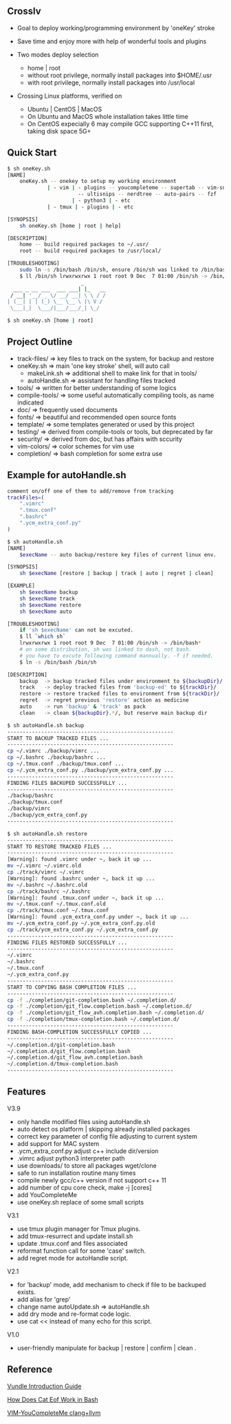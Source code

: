 ## Crosslv
- Goal to deploy working/programming environment by 'oneKey' stroke

- Save time and enjoy more with help of wonderful tools and plugins

- Two modes deploy selection
    - home | root
    - without root privilege, normally install packages into $HOME/.usr
    - with root privilege, normally install packages into /usr/local

- Crossing Linux platforms, verified on
    - Ubuntu | CentOS | MacOS
    - On Ubuntu and MacOS whole installation takes little time
    - On CentOS expecially 6 may compile GCC supporting C++11 first, taking disk space 5G+

## Quick Start
```bash
$ sh oneKey.sh
[NAME]
    oneKey.sh -- onekey to setup my working environment
             | - vim | - plugins -- youcompleteme -- supertab -- vim-snippets
                       -- ultisnips -- nerdtree -- auto-pairs -- fzf
                     | - python3 | - etc
             | - tmux | - plugins | - etc

[SYNOPSIS]
    sh oneKey.sh [home | root | help]

[DESCRIPTION]
    home -- build required packages to ~/.usr/
    root -- build required packages to /usr/local/

[TROUBLESHOOTING]
    sudo ln -s /bin/bash /bin/sh, ensure /bin/sh was linked to /bin/bash.
    $ ll /bin/sh lrwxrwxrwx 1 root root 9 Dec  7 01:00 /bin/sh -> /bin/bash*
                        _
  ___ _ __ ___  ___ ___| |_   __
 / __| '__/ _ \/ __/ __| \ \ / /
| (__| | | (_) \__ \__ \ |\ V /
 \___|_|  \___/|___/___/_| \_/

```
```bash
$ sh oneKey.sh [home | root]
```

## Project Outline
- track-files/  => key files to track on the system, for backup and restore
- oneKey.sh => main 'one key stroke' shell, will auto call
    - makeLink.sh   => additional shell to make link for that in tools/
    - autoHandle.sh => assistant for handling files tracked
- tools/    => written for better understanding of some logics
- compile-tools/  => some useful automatically compiling tools, as name indicated
- doc/   => frequently used documents
- fonts/ => beautiful and recommended open source fonts
- template/ => some templates generated or used by this project
- testing/  => derived from compile-tools or tools, but deprecated by far
- security/ => derived from doc, but has affairs with sccurity
- vim-colors/ => color schemes for vim use
- completion/ => bash completion for some extra use

## Example for autoHandle.sh
```bash
comment on/off one of them to add/remove from tracking
trackFiles=(
    ".vimrc"
    ".tmux.conf"
    ".bashrc"
    ".ycm_extra_conf.py"
)
```

```bash
$ sh autoHandle.sh
[NAME]
    $execName -- auto backup/restore key files of current linux env.

[SYNOPSIS]
    sh $execName [restore | backup | track | auto | regret | clean]

[EXAMPLE]
    sh $execName backup
    sh $execName track
    sh $execName restore
    sh $execName auto

[TROUBLESHOOTING]
    if 'sh $execName' can not be excuted.
    $ ll `which sh`
    lrwxrwxrwx 1 root root 9 Dec  7 01:00 /bin/sh -> /bin/bash*
    # on some distribution, sh was linked to dash, not bash.
    # you have to excute following command mannually. -f if needed.
    $ ln -s /bin/bash /bin/sh

[DESCRIPTION]
    backup  -> backup tracked files under environment to ${backupDir}/
    track   -> deploy tracked files from 'backup-ed' to ${trackDir}/
    restore -> restore tracked files to environment from ${trackDir}/
    regret  -> regret previous 'restore' action as medicine
    auto    -> run 'backup' & 'track' as pack
    clean   -> clean ${backupDir}.*/, but reserve main backup dir
```
```bash
$ sh autoHandle.sh backup
------------------------------------------------------
START TO BACKUP TRACKED FILES ...
------------------------------------------------------
cp ~/.vimrc ./backup/vimrc ...
cp ~/.bashrc ./backup/bashrc ...
cp ~/.tmux.conf ./backup/tmux.conf ...
cp ~/.ycm_extra_conf.py ./backup/ycm_extra_conf.py ...
------------------------------------------------------
FINDING FILES BACKUPED SUCCESSFULLY ...
------------------------------------------------------
./backup/bashrc
./backup/tmux.conf
./backup/vimrc
./backup/ycm_extra_conf.py
------------------------------------------------------
```
```bash
$ sh autoHandle.sh restore
------------------------------------------------------
START TO RESTORE TRACKED FILES ...
------------------------------------------------------
[Warning]: found .vimrc under ~, back it up ...
mv ~/.vimrc ~/.vimrc.old
cp ./track/vimrc ~/.vimrc
[Warning]: found .bashrc under ~, back it up ...
mv ~/.bashrc ~/.bashrc.old
cp ./track/bashrc ~/.bashrc
[Warning]: found .tmux.conf under ~, back it up ...
mv ~/.tmux.conf ~/.tmux.conf.old
cp ./track/tmux.conf ~/.tmux.conf
[Warning]: found .ycm_extra_conf.py under ~, back it up ...
mv ~/.ycm_extra_conf.py ~/.ycm_extra_conf.py.old
cp ./track/ycm_extra_conf.py ~/.ycm_extra_conf.py
------------------------------------------------------
FINDING FILES RESTORED SUCCESSFULLY ...
------------------------------------------------------
~/.vimrc
~/.bashrc
~/.tmux.conf
~/.ycm_extra_conf.py
------------------------------------------------------
START TO COPYING BASH COMPLETION FILES ...
------------------------------------------------------
cp -f ./completion/git-completion.bash ~/.completion.d/
cp -f ./completion/git_flow.completion.bash ~/.completion.d/
cp -f ./completion/git_flow_avh.completion.bash ~/.completion.d/
cp -f ./completion/tmux-completion.bash ~/.completion.d/
------------------------------------------------------
FINDING BASH-COMPLETION SUCCESSFULLY COPIED ...
------------------------------------------------------
~/.completion.d/git-completion.bash
~/.completion.d/git_flow.completion.bash
~/.completion.d/git_flow_avh.completion.bash
~/.completion.d/tmux-completion.bash
------------------------------------------------------
```

## Features
V3.9
* only handle modified files using autoHandle.sh
* auto detect os platform | skipping already installed packages
* correct key parameter of config file adjusting to current system
* add support for MAC system
* .ycm_extra_conf.py adjust c++ include dir/version
* .vimrc adjust python3 interpreter path
* use downloads/ to store all packages wget/clone
* safe to run installation routine many times
* compile newly gcc/c++ version if not support c++ 11
* add number of cpu core check, make -j [cores]
* add YouCompleteMe
* use oneKey.sh replace of some small scripts

V3.1
* use tmux plugin manager for Tmux plugins.
* add tmux-resurrect and update install.sh
* update .tmux.conf and files associated
* reformat function call for some 'case' switch.
* add regret mode for autoHandle script.

V2.1
* for 'backup' mode, add mechanism to check if file to be backuped exists.
* add alias for 'grep'
* change name autoUpdate.sh => autoHandle.sh
* add dry mode and re-format code logic.
* use cat << instead of many echo for this script.

V1.0
* user-friendly manipulate for backup | restore | confirm | clean .

## Reference
[Vundle Introduction Guide](http://www.jianshu.com/p/8d416ac4ad11)

[How Does Cat Eof Work in Bash](https://stackoverflow.com/questions/2500436/how-does-cat-eof-work-in-bash)

[VIM-YouCompleteMe clang+llvm](https://www.jianshu.com/p/c24f919097b3)
